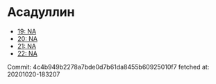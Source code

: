 # Асадуллин
- [19: NA](19.md)
- [20: NA](20.md)
- [21: NA](21.md)
- [22: NA](22.md)

Commit: 4c4b949b2278a7bde0d7b61da8455b60925010f7
 fetched at: 20201020-183207
